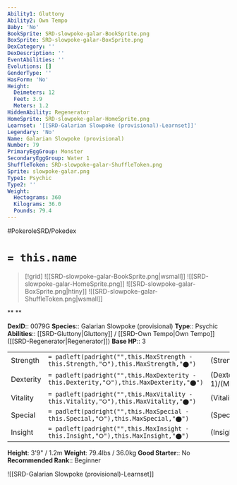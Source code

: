 ```yaml
---
Ability1: Gluttony
Ability2: Own Tempo
Baby: 'No'
BookSprite: SRD-slowpoke-galar-BookSprite.png
BoxSprite: SRD-slowpoke-galar-BoxSprite.png
DexCategory: ''
DexDescription: ''
EventAbilities: ''
Evolutions: []
GenderType: ''
HasForm: 'No'
Height:
  Deimeters: 12
  Feet: 3.9
  Meters: 1.2
HiddenAbility: Regenerator
HomeSprite: SRD-slowpoke-galar-HomeSprite.png
Learnset: '[[SRD-Galarian Slowpoke (provisional)-Learnset]]'
Legendary: 'No'
Name: Galarian Slowpoke (provisional)
Number: 79
PrimaryEggGroup: Monster
SecondaryEggGroup: Water 1
ShuffleToken: SRD-slowpoke-galar-ShuffleToken.png
Sprite: slowpoke-galar.png
Type1: Psychic
Type2: ''
Weight:
  Hectograms: 360
  Kilograms: 36.0
  Pounds: 79.4
---
```


#PokeroleSRD/Pokedex

# `= this.name`

> [!grid]
> ![[SRD-slowpoke-galar-BookSprite.png|wsmall]]
> ![[SRD-slowpoke-galar-HomeSprite.png]]
> ![[SRD-slowpoke-galar-BoxSprite.png|htiny]]
> ![[SRD-slowpoke-galar-ShuffleToken.png|wsmall]]


**
**

**DexID**:: 0079G
**Species**:: Galarian Slowpoke (provisional)
**Type**:: Psychic
**Abilities**:: [[SRD-Gluttony|Gluttony]] / [[SRD-Own Tempo|Own Tempo]] ([[SRD-Regenerator|Regenerator]])
**Base HP**:: 3

|           |                                                                                        |                                          |
| --------- | -------------------------------------------------------------------------------------- | ---------------------------------------- |
| Strength  | `= padleft(padright("",this.MaxStrength - this.Strength,"⭘"),this.MaxStrength,"⬤")`    | (Strength::2)/(MaxStrength::4)   |
| Dexterity | `= padleft(padright("",this.MaxDexterity - this.Dexterity,"⭘"),this.MaxDexterity,"⬤")` | (Dexterity:: 1)/(MaxDexterity::2) |
| Vitality  | `= padleft(padright("",this.MaxVitality - this.Vitality,"⭘"),this.MaxVitality,"⬤")`    | (Vitality::2)/(MaxVitality::4)   |
| Special   | `= padleft(padright("",this.MaxSpecial - this.Special,"⭘"),this.MaxSpecial,"⬤")`       | (Special::1)/(MaxSpecial::3)     |
| Insight   | `= padleft(padright("",this.MaxInsight - this.Insight,"⭘"),this.MaxInsight,"⬤")`       | (Insight::1)/(MaxInsight::3)     |

**Height**: 3'9" / 1.2m
**Weight**: 79.4lbs / 36.0kg
**Good Starter**:: No
**Recommended Rank**:: Beginner

![[SRD-Galarian Slowpoke (provisional)-Learnset]]